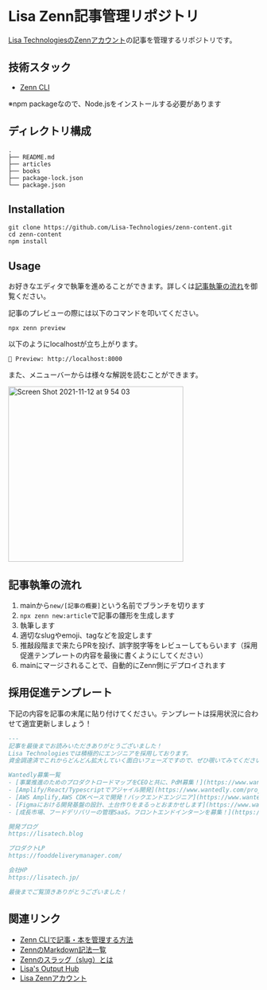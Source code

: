 # Lisa Zenn記事管理リポジトリ
[Lisa TechnologiesのZennアカウント](https://zenn.dev/lisatech)の記事を管理するリポジトリです。

## 技術スタック
- [Zenn CLI](https://zenn.dev/zenn/articles/zenn-cli-guide)

※npm packageなので、Node.jsをインストールする必要があります

## ディレクトリ構成
```
.
├── README.md
├── articles
├── books
├── package-lock.json
└── package.json
```
## Installation
```
git clone https://github.com/Lisa-Technologies/zenn-content.git
cd zenn-content
npm install
```
## Usage
お好きなエディタで執筆を進めることができます。詳しくは[記事執筆の流れ](#writing)を御覧ください。

記事のプレビューの際には以下のコマンドを叩いてください。
```
npx zenn preview
```
以下のようにlocalhostが立ち上がります。
```
👀 Preview: http://localhost:8000
```

また、メニューバーからは様々な解説を読むことができます。


<img width="352" alt="Screen Shot 2021-11-12 at 9 54 03" src="https://user-images.githubusercontent.com/51704330/141393723-0f5df8bb-ba83-43aa-bd6d-99cd3817a345.png">

<h2 id='writing'>記事執筆の流れ</h2>

1. mainから`new/[記事の概要]`という名前でブランチを切ります
2. `npx zenn new:article`で記事の雛形を生成します
3. 執筆します
4. 適切なslugやemoji、tagなどを設定します
5. 推敲段階まで来たらPRを投げ、誤字脱字等をレビューしてもらいます（採用促進テンプレートの内容を最後に書くようにしてください）
6. mainにマージされることで、自動的にZenn側にデプロイされます

## 採用促進テンプレート
下記の内容を記事の末尾に貼り付けてください。テンプレートは採用状況に合わせて適宜更新しましょう！
```md
---
記事を最後までお読みいただきありがとうございました！
Lisa Technologiesでは積極的にエンジニアを採用しております。
資金調達済でこれからどんどん拡大していく面白いフェーズですので、ぜひ覗いてみてください！

Wantedly募集一覧
- [事業推進のためのプロダクトロードマップをCEOと共に、PdM募集！](https://www.wantedly.com/projects/753234)
- [Amplify/React/Typescriptでアジャイル開発](https://www.wantedly.com/projects/765141)
- [AWS Amplify,AWS CDKベースで開発！バックエンドエンジニア](https://www.wantedly.com/projects/752467)
- [Figmaにおける開発基盤の設計、土台作りをまるっとおまかせします](https://www.wantedly.com/projects/766407)
- [成長市場、フードデリバリーの管理SaaS。フロントエンドインターンを募集！](https://www.wantedly.com/projects/752452)

開発ブログ
https://lisatech.blog

プロダクトLP
https://fooddeliverymanager.com/

会社HP
https://lisatech.jp/

最後までご覧頂きありがとうございました！
```

## 関連リンク

- [Zenn CLIで記事・本を管理する方法](https://zenn.dev/zenn/articles/zenn-cli-guide)
- [ZennのMarkdown記法一覧](https://zenn.dev/zenn/articles/markdown-guide)
- [Zennのスラッグ（slug）とは](https://zenn.dev/zenn/articles/what-is-slug)
- [Lisa's Output Hub]()
- [Lisa Zennアカウント](https://zenn.dev/lisatech)
